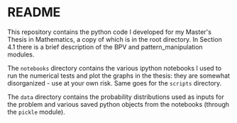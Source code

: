README
======

This repository contains the python code I developed for my Master's Thesis in Mathematics, a copy of which is in the root directory. In Section 4.1 there is a brief description of the BPV and pattern_manipulation modules.

The `notebooks` directory contains the various ipython notebooks I used to run the numerical tests and plot the graphs in the thesis: they are somewhat disorganized - use at your own risk. Same goes for the `scripts` directory.

The `data` directory contains the probability distributions used as inputs for the problem and various saved python objects from the notebooks (through the `pickle` module).
